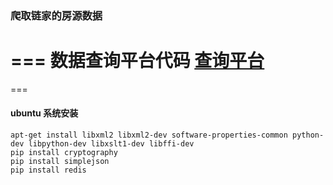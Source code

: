 ### 爬取链家的房源数据
===
数据查询平台代码
[查询平台](https://github.com/stamhe/lianjia_data "查询")
===
===
#### ubuntu 系统安装
```
apt-get install libxml2 libxml2-dev software-properties-common python-dev libpython-dev libxslt1-dev libffi-dev
pip install cryptography
pip install simplejson
pip install redis
```

